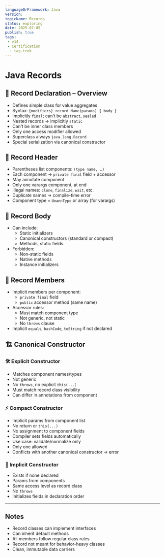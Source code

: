 ```yaml
---
languageOrFramework: Java
version:
topicName: Records
status: exploring
date: 2025-07-05
publish: true
tags:
 - v14
 - Certification
  - tag-trek
---
```


# Java Records
## 🧩 Record Declaration – Overview

- Defines simple class for value aggregates
- Syntax: `{modifiers} record Name(params) { body }`
- Implicitly `final`; can't be `abstract`, `sealed`
- Nested records → implicitly `static`
- Can't be inner class members
- Only one access modifier allowed
- Superclass always `java.lang.Record`
- Special serialization via canonical constructor

## 🧾 Record Header
- Parentheses list components: `(type name, …)`
- Each component → `private final` field + accessor
- May annotate component
- Only one varargs component, at end
- Illegal names: `clone`, `finalize`, `wait`, etc.
- Duplicate names → compile-time error
- Component type = `UnannType` or array (for varargs)

## 🧱 Record Body
- Can include:
    - Static initializers
    - Canonical constructors (standard or compact)
    - Methods, static fields
- Forbidden:
    - Non-static fields
    - Native methods
    - Instance initializers

## 🔧 Record Members
- Implicit members per component:
    - `private final` field
    - `public` accessor method (same name)
- Accessor rules:
    - Must match component type
    - Not generic, not static
    - No `throws` clause
- Implicit `equals`, `hashCode`, `toString` if not declared

## 🏗️ Canonical Constructor

### 🛠️ Explicit Constructor
- Matches component names/types
- Not generic
- No `throws`, no explicit `this(...)`
- Must match record class visibility
- Can differ in annotations from component

### ⚡ Compact Constructor
- Implicit params from component list
- No return or `this(...)`
- No assignment to component fields
- Compiler sets fields automatically
- Use case: validate/normalize only
- Only one allowed
- Conflicts with another canonical constructor → error

### 🔁 Implicit Constructor
- Exists if none declared
- Params from components
- Same access level as record class
- No `throws`
- Initializes fields in declaration order

---
## Notes
- Record classes can implement interfaces
- Can inherit default methods
- All members follow regular class rules
- Record not meant for behavior-heavy classes
- Clean, immutable data carriers